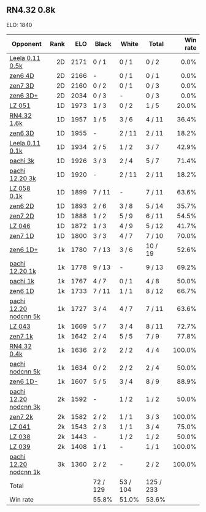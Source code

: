 ## RN4.32 0.8k ##

ELO: 1840

Opponent | Rank | ELO | Black | White | Total | Win rate
---------|-----:|----:|-------|-------|-------|-------:
[Leela 0.11 0.5k](Leela%200.11%200.5k.md) | 2D | 2171 | 0 / 1 | 0 / 1 | 0 / 2 | 0.0%
[zen6 4D](zen6%204D.md) | 2D | 2166 | - | 0 / 1 | 0 / 1 | 0.0%
[zen7 3D](zen7%203D.md) | 2D | 2160 | 0 / 2 | 0 / 1 | 0 / 3 | 0.0%
[zen6 3D+](zen6%203D+.md) | 2D | 2034 | 0 / 3 | - | 0 / 3 | 0.0%
[LZ 051](LZ%20051.md) | 1D | 1973 | 1 / 3 | 0 / 2 | 1 / 5 | 20.0%
[RN4.32 1.6k](RN4.32%201.6k.md) | 1D | 1957 | 1 / 5 | 3 / 6 | 4 / 11 | 36.4%
[zen6 3D](zen6%203D.md) | 1D | 1955 | - | 2 / 11 | 2 / 11 | 18.2%
[Leela 0.11 0.1k](Leela%200.11%200.1k.md) | 1D | 1934 | 2 / 5 | 1 / 2 | 3 / 7 | 42.9%
[pachi 3k](pachi%203k.md) | 1D | 1926 | 3 / 3 | 2 / 4 | 5 / 7 | 71.4%
[pachi 12.20 3k](pachi%2012.20%203k.md) | 1D | 1920 | - | 2 / 11 | 2 / 11 | 18.2%
[LZ 058 0.1k](LZ%20058%200.1k.md) | 1D | 1899 | 7 / 11 | - | 7 / 11 | 63.6%
[zen6 2D](zen6%202D.md) | 1D | 1893 | 2 / 6 | 3 / 8 | 5 / 14 | 35.7%
[zen7 2D](zen7%202D.md) | 1D | 1888 | 1 / 2 | 5 / 9 | 6 / 11 | 54.5%
[LZ 046](LZ%20046.md) | 1D | 1872 | 1 / 3 | 4 / 9 | 5 / 12 | 41.7%
[zen7 1D](zen7%201D.md) | 1D | 1800 | 3 / 3 | 4 / 7 | 7 / 10 | 70.0%
[zen6 1D+](zen6%201D+.md) | 1k | 1780 | 7 / 13 | 3 / 6 | 10 / 19 | 52.6%
[pachi 12.20 1k](pachi%2012.20%201k.md) | 1k | 1778 | 9 / 13 | - | 9 / 13 | 69.2%
[pachi 1k](pachi%201k.md) | 1k | 1767 | 4 / 7 | 0 / 1 | 4 / 8 | 50.0%
[zen6 1D](zen6%201D.md) | 1k | 1733 | 7 / 11 | 1 / 1 | 8 / 12 | 66.7%
[pachi 12.20 nodcnn 5k](pachi%2012.20%20nodcnn%205k.md) | 1k | 1727 | 3 / 4 | 4 / 7 | 7 / 11 | 63.6%
[LZ 043](LZ%20043.md) | 1k | 1669 | 5 / 7 | 3 / 4 | 8 / 11 | 72.7%
[zen7 1k](zen7%201k.md) | 1k | 1642 | 2 / 4 | 5 / 5 | 7 / 9 | 77.8%
[RN4.32 0.4k](RN4.32%200.4k.md) | 1k | 1636 | 2 / 2 | 2 / 2 | 4 / 4 | 100.0%
[pachi nodcnn 5k](pachi%20nodcnn%205k.md) | 1k | 1634 | 0 / 2 | 2 / 2 | 2 / 4 | 50.0%
[zen6 1D-](zen6%201D-.md) | 1k | 1607 | 5 / 5 | 3 / 4 | 8 / 9 | 88.9%
[pachi 12.20 nodcnn 3k](pachi%2012.20%20nodcnn%203k.md) | 2k | 1592 | - | 1 / 2 | 1 / 2 | 50.0%
[zen7 2k](zen7%202k.md) | 2k | 1582 | 2 / 2 | 1 / 1 | 3 / 3 | 100.0%
[LZ 041](LZ%20041.md) | 2k | 1543 | 2 / 3 | 1 / 1 | 3 / 4 | 75.0%
[LZ 038](LZ%20038.md) | 2k | 1443 | - | 1 / 2 | 1 / 2 | 50.0%
[LZ 039](LZ%20039.md) | 2k | 1408 | 1 / 1 | - | 1 / 1 | 100.0%
[pachi 12.20 nodcnn 1k](pachi%2012.20%20nodcnn%201k.md) | 3k | 1360 | 2 / 2 | - | 2 / 2 | 100.0%
Total | | | 72 / 129 | 53 / 104 | 125 / 233 | 
Win rate| | | 55.8% | 51.0% | 53.6% | 
